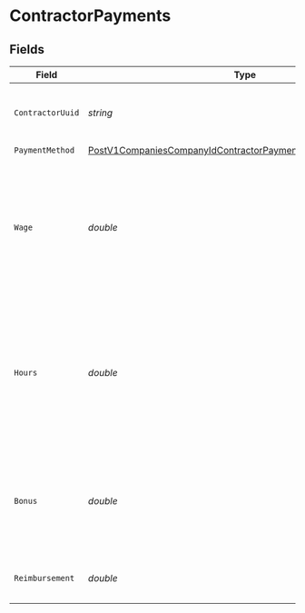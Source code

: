 # ContractorPayments


## Fields

| Field                                                                                                                                                 | Type                                                                                                                                                  | Required                                                                                                                                              | Description                                                                                                                                           | Example                                                                                                                                               |
| ----------------------------------------------------------------------------------------------------------------------------------------------------- | ----------------------------------------------------------------------------------------------------------------------------------------------------- | ----------------------------------------------------------------------------------------------------------------------------------------------------- | ----------------------------------------------------------------------------------------------------------------------------------------------------- | ----------------------------------------------------------------------------------------------------------------------------------------------------- |
| `ContractorUuid`                                                                                                                                      | *string*                                                                                                                                              | :heavy_minus_sign:                                                                                                                                    | The contractor receiving the payment                                                                                                                  |                                                                                                                                                       |
| `PaymentMethod`                                                                                                                                       | [PostV1CompaniesCompanyIdContractorPaymentGroupsPaymentMethod](../../Models/Requests/PostV1CompaniesCompanyIdContractorPaymentGroupsPaymentMethod.md) | :heavy_minus_sign:                                                                                                                                    | N/A                                                                                                                                                   |                                                                                                                                                       |
| `Wage`                                                                                                                                                | *double*                                                                                                                                              | :heavy_minus_sign:                                                                                                                                    | If the contractor is on a fixed wage, this is the fixed wage payment for the contractor, regardless of hours worked                                   | 5000                                                                                                                                                  |
| `Hours`                                                                                                                                               | *double*                                                                                                                                              | :heavy_minus_sign:                                                                                                                                    | If the contractor is on an hourly wage, this is the number of hours that the contractor worked for the payment                                        | 40                                                                                                                                                    |
| `Bonus`                                                                                                                                               | *double*                                                                                                                                              | :heavy_minus_sign:                                                                                                                                    | If the contractor is on an hourly wage, this is the bonus the contractor earned                                                                       | 500                                                                                                                                                   |
| `Reimbursement`                                                                                                                                       | *double*                                                                                                                                              | :heavy_minus_sign:                                                                                                                                    | Reimbursed wages for the contractor                                                                                                                   | 20                                                                                                                                                    |